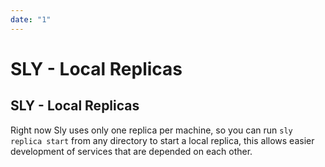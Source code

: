 ```yaml
---
date: "1"
---
```

# SLY - Local Replicas

## SLY - Local Replicas

Right now Sly uses only one replica per machine, so you can run `sly replica start` from
any directory to start a local replica, this allows easier development of services that
are depended on each other.
